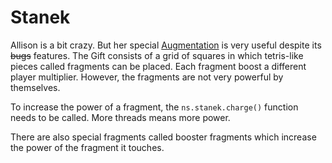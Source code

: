 # Stanek

Allison is a bit crazy.
But her special [Augmentation](../basic/augmentations.md) is very useful despite its ~~bugs~~ features.
The Gift consists of a grid of squares in which tetris-like pieces called fragments can be placed.
Each fragment boost a different player multiplier.
However, the fragments are not very powerful by themselves.

To increase the power of a fragment, the `ns.stanek.charge()` function needs to be called.
More threads means more power.

There are also special fragments called booster fragments which increase the power of the fragment it touches.
